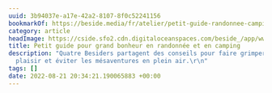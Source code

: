 ```yaml
---
uuid: 3b94037e-a17e-42a2-8107-8f0c52241156
bookmarkOf: https://beside.media/fr/atelier/petit-guide-randonnee-camping/
category: article
headImage: https://cside.sfo2.cdn.digitaloceanspaces.com/beside_/app/www/2022/08/BESIDE_Atmospere_miniguide_feature.jpg
title: Petit guide pour grand bonheur en randonnée et en camping
description: "Quatre Besiders partagent des conseils pour faire grimper l’indice de
  plaisir et éviter les mésaventures en plein air.\r\n"
tags: []
date: 2022-08-21 20:34:21.190065883 +00:00
---
```

